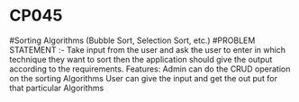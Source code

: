 # CP045
#Sorting Algorithms (Bubble Sort, Selection Sort, etc.)
#PROBLEM STATEMENT :- Take input from the user and ask the user to enter in which technique they want to sort then the application should give the output according to the requirements.
Features:
Admin can do the CRUD operation on the sorting Algorithms 
User can give the input and get the out put for that particular Algorithms
